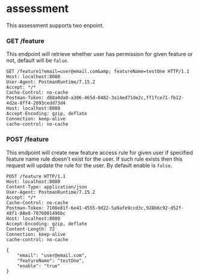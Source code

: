 # assessment
This assessment supports two enpoint. 

### GET /feature

This endpoint will retrieve whether user has permission for given feature or not, default will be `false`.
```
GET /feature1?email=user@email.com&amp; featureName=testOne HTTP/1.1
Host: localhost:8080
User-Agent: PostmanRuntime/7.15.2
Accept: */*
Cache-Control: no-cache
Postman-Token: d88a0da0-a306-465d-8482-3a14ed71de2c,ff1fce71-fb12-4d2e-8ff4-2093cedd73d4
Host: localhost:8080
Accept-Encoding: gzip, deflate
Connection: keep-alive
cache-control: no-cache
```

### POST /feature
This endpoint will create new feature access rule for given user if specified feature name rule doesn't exist for the user. If such rule exists then this request will update the rule for the user. By default enable is `false`.
```
POST /feature HTTP/1.1
Host: localhost:8080
Content-Type: application/json
User-Agent: PostmanRuntime/7.15.2
Accept: */*
Cache-Control: no-cache
Postman-Token: 7108e81f-6e41-4555-9d22-5a9afe9ccd3c,928b6c92-d52f-48f1-88e8-7076001496bc
Host: localhost:8080
Accept-Encoding: gzip, deflate
Content-Length: 72
Connection: keep-alive
cache-control: no-cache

{
    "email": "user@email.com",
    "featureName": "testOne",
    "enable": "true"
}
```
